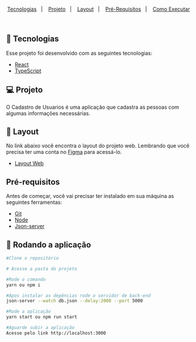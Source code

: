 <p align="center">
  <a href="#-tecnologias">Tecnologias</a>&nbsp;&nbsp;&nbsp;|&nbsp;&nbsp;&nbsp;
  <a href="#-projeto">Projeto</a>&nbsp;&nbsp;&nbsp;|&nbsp;&nbsp;&nbsp;
  <a href="#-layout">Layout</a>&nbsp;&nbsp;&nbsp;|&nbsp;&nbsp;&nbsp;
  <a href="#pré-requisitos">Pré-Requisitos</a>&nbsp;&nbsp;&nbsp;|&nbsp;&nbsp;&nbsp;
  <a href="#-rodando-a-aplicação">Como Executar</a>
</p>

<br>

## 🚀 Tecnologias

Esse projeto foi desenvolvido com as seguintes tecnologias:

- [React](https://reactjs.org)
- [TypeScript](https://www.typescriptlang.org/)

## 💻 Projeto

O Cadastro de Usuarios é uma aplicação que cadastra as pessoas com algumas informações necessárias.

## 🔖 Layout

No link abaixo você encontra o layout do projeto web. Lembrando que você precisa ter uma conta no [Figma](http://figma.com/) para acessá-lo.

- [Layout Web](https://www.figma.com/file/IC0xt3K3X21rLEfLRQ3mpl/Lugares-que-quero-conhecer)

## Pré-requisitos

Antes de começar, você vai precisar ter instalado em sua máquina as seguintes ferramentas:

- [Git](https://git-scm.com)
- [Node](https://nodejs.org)
- [Json-server](https://github.com/typicode/json-server)

## 🎲 Rodando a aplicação

```bash
#Clone o repositório

# Acesse a pasta do projeto

#Rode o comando
yarn ou npm i

#Apos instalar as depências rode o servidor de back-end
json-server --watch db.json --delay:2000 --port 5000

#Rode a aplicação
yarn start ou npm run start

#Aguarde subir a aplicação
Acesse pelo link http://localhost:3000
```
